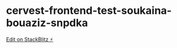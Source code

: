 # cervest-frontend-test-soukaina-bouaziz-snpdka

[Edit on StackBlitz ⚡️](https://stackblitz.com/edit/cervest-frontend-test-soukaina-bouaziz-snpdka)